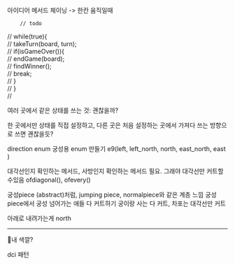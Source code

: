 아이디어
메서드 체이닝 -> 한칸 움직일때

        // todo  
//        while(true){  
//            takeTurn(board, turn);  
//            if(isGameOver()){  
//                endGame(board);  
//                findWinner();  
//                break;  
//            }  
//        }  
        //

여러 곳에서 같은 상태를 쓰는 것: 괜찮을까?

한 곳에서만 상태를 직접 설정하고, 다른 곳은 처음 설정하는 곳에서 가져다 쓰는 방향으로 쓰면 괜찮을듯?


direction enum
궁성용 enum 만들기
e9(left, left_north, north, east_north, east )

대각선인지 확인하는 메서드, 사방인지 확인하는 메서드 필요. 그래야 대각선만 커트할수있음
ofdiagonal(), ofevery()

궁성piece (abstract)처럼, jumping piece, normalpiece와 같은 계층 느낌
궁성 piece에서 궁성 넘어가는 애들 다 커트하기
궁이랑 사는 다 커트, 차포는 대각선만 커트

아래로 내려가는게 north

---

내 색깔?


dci 패턴